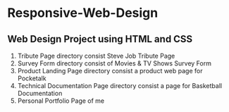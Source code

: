 # Responsive-Web-Design
## Web Design Project using HTML and CSS
1. Tribute Page directory consist Steve Job Tribute Page<br>
2. Survey Form directory consist of Movies & TV Shows Survey Form<br>
3. Product Landing Page directory consist a product web page for Pocketalk<br>
4. Technical Documentation Page directory consist a page for Basketball Documentation<br>
5. Personal Portfolio Page of me
